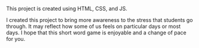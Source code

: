 This project is created using HTML, CSS, and JS.

I created this project to bring more awareness to the stress that students go through. It may reflect how some of us feels on particular days or most days. I hope that this short word game is enjoyable and a change of pace for you.

